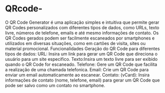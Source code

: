 # QRcode-
O QR Code Generator é uma aplicação simples e intuitiva que permite gerar QR Codes personalizados com diferentes tipos de dados, como URLs, texto livre, números de telefone, emails e até mesmo informações de contato. Os QR Codes gerados podem ser facilmente escaneados por smartphones e utilizados em diversas situações, como em cartões de visita, sites ou material promocional.
Funcionalidades Geração do QR Code para diferentes tipos de dados:
URL: Insira um link para gerar um QR Code que direciona o usuário para um site especifico. Texto:Insira um texto livre para ser exibido quando o QR Code for escaneado. Telefone: Gere um QR Code que facilita a realização de uma chamada telefonica. Email: Crie um QR Code para enviar um email automaticamente ao escanear. Contato: (vCard): Insira informações de contato (nome, telefone, email) para gerar um QR Code que pode ser salvo como um contato no smartphone.
